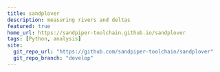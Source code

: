 ```yaml
---
title: sandplover
description: measuring rivers and deltas
featured: true
home_url: https://sandpiper-toolchain.github.io/sandplover
tags: [Python, analysis]
site:
  git_repo_url: "https://github.com/sandpiper-toolchain/sandplover"
  git_repo_branch: "develop"
---
```


